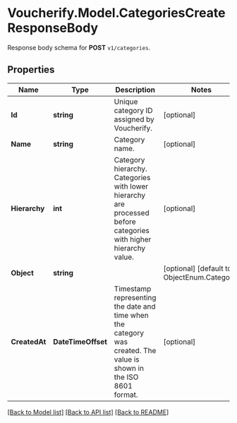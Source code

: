 # Voucherify.Model.CategoriesCreateResponseBody
Response body schema for **POST** `v1/categories`.

## Properties

Name | Type | Description | Notes
------------ | ------------- | ------------- | -------------
**Id** | **string** | Unique category ID assigned by Voucherify. | [optional] 
**Name** | **string** | Category name. | [optional] 
**Hierarchy** | **int** | Category hierarchy. Categories with lower hierarchy are processed before categories with higher hierarchy value. | [optional] 
**Object** | **string** |  | [optional] [default to ObjectEnum.Category]
**CreatedAt** | **DateTimeOffset** | Timestamp representing the date and time when the category was created. The value is shown in the ISO 8601 format. | [optional] 

[[Back to Model list]](../../README.md#documentation-for-models) [[Back to API list]](../../README.md#documentation-for-api-endpoints) [[Back to README]](../../README.md)

